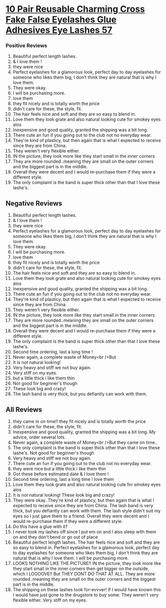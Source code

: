 # [10 Pair Reusable Charming Cross Fake False Eyelashes Glue Adhesives Eye Lashes 57](https://products.checkmycream.com/products/10-Pair-Reusable-Charming-Cross-Fake-False-Eyelashes-Glue-Adhesives-Eye-Lashes-57.html)

### Positive Reviews

<ol>
      <li>Beautiful perfect length lashes.</li>
      <li>&amp; I love them !</li>
      <li>they were  nice  </li>
      <li>Perfect eyelashes for a glamorous look, perfect day to day eyelashes for someone who likes them big, I don&#x27;t think they are natural that is why I love them.</li>
      <li>They were okay.</li>
      <li>I will be purchasing more.</li>
      <li>love them</li>
      <li>they fit nicely and is totally worth the price</li>
      <li>didn&#x27;t care for these, the style, fit.</li>
      <li>The hair feels nice and soft and they are so easy to blend in.</li>
      <li>Love them they look grate and also natural looking cute for smokey eyes alos</li>
      <li>Inexpensive and good quality, granted the shipping was a bit long.</li>
      <li>There cute an fun if you going out to the club not no everyday wear.</li>
      <li>They&#x27;re kind of plasticy, but then again that is what I expected to receive since they are from China.</li>
      <li>They weren&#x27;t very flexible either.</li>
      <li>IN the picture, they look more like they start small in the inner corners</li>
      <li>They are more rounded..meaning they are small on the outer corners and the biggest part is in the middle.</li>
      <li>Overall they were decent and I would re-purchase them if they were a different style.</li>
      <li>The only complaint is the band is super thick other than that I love these lashe&#x27;s.</li>
</ol>


<h2>Negative Reviews</h2>
<ol>
<li> Beautiful perfect length lashes.</li>
<li> &amp; I love them !</li>
<li> they were  nice  </li>
<li> Perfect eyelashes for a glamorous look, perfect day to day eyelashes for someone who likes them big, I don&#x27;t think they are natural that is why I love them.</li>
<li> They were okay.</li>
<li> I will be purchasing more.</li>
<li> love them</li>
<li> they fit nicely and is totally worth the price</li>
<li> didn&#x27;t care for these, the style, fit.</li>
<li> The hair feels nice and soft and they are so easy to blend in.</li>
<li> Love them they look grate and also natural looking cute for smokey eyes alos</li>
<li> Inexpensive and good quality, granted the shipping was a bit long.</li>
<li> There cute an fun if you going out to the club not no everyday wear.</li>
<li> They&#x27;re kind of plasticy, but then again that is what I expected to receive since they are from China.</li>
<li> They weren&#x27;t very flexible either.</li>
<li> IN the picture, they look more like they start small in the inner corners</li>
<li> They are more rounded..meaning they are small on the outer corners and the biggest part is in the middle.</li>
<li> Overall they were decent and I would re-purchase them if they were a different style.</li>
<li> The only complaint is the band is super thick other than that I love these lashe&#x27;s.</li>
<li> Second time ordering, last a long time !</li>
<li> Never again, a complete waste of Money&lt;br /&gt;But</li>
<li> It is not natural looking!</li>
<li> Very heavy and stiff we not buy again.</li>
<li> Very stiff on my eyes.</li>
<li> but a little thick i like them thin</li>
<li> Not good for beginner&#x27;s though</li>
<li> These look big and crazy!</li>
<li> The lash band is very thick, but you defiantly can work with them.</li>
</ol>

<h2>All Reviews</h2>

<ol>
    <li> they came in on time!! they fit nicely and is totally worth the price</li>
    <li> didn&#x27;t care for these, the style, fit.</li>
    <li> Inexpensive and good quality, granted the shipping was a bit long. My advice, order several lots.</li>
    <li> Never again, a complete waste of Money&lt;br /&gt;But they came on time..</li>
    <li> The only complaint is the band is super thick other than that I love these lashe&#x27;s. Not good for beginner&#x27;s though</li>
    <li> Very heavy and stiff we not buy again.</li>
    <li> There cute an fun if you going out to the club not no everyday wear.</li>
    <li> they were  nice  but a little thick i like them thin</li>
    <li> Got these before estimated date &amp; I love them !</li>
    <li> Second time ordering, last a long time ! love them</li>
    <li> Love them they look grate and also natural looking cute for smokey eyes alos</li>
    <li> It is not natural looking! These look big and crazy!</li>
    <li> They were okay. They&#x27;re kind of plasticy, but then again that is what I expected to receive since they are from China. The lash band is very thick, but you defiantly can work with them. The lash style didn&#x27;t suit my eyes so I just gave them to a friend. Overall they were decent and I would re-purchase them if they were a different style.</li>
    <li> Do this have a glue with it?</li>
    <li> I never took my lashes off since I put em on and I also sleep with them on and they don&#x27;t bend or go out of place</li>
    <li> Beautiful perfect length lashes. The hair feels nice and soft and they are so easy to blend in. Perfect eyelashes for a glamorous look, perfect day to day eyelashes for someone who likes them big, I don&#x27;t think they are natural that is why I love them. I will be purchasing more.</li>
    <li> LOOKS NOTHING LIKE THE PICTURE!! IN the picture, they look more like they start small in the inner corners then get bigger on the outside, which I LOOOOVE!! But THEY DONT DO THAT AT ALL. They are more rounded..meaning they are small on the outer corners and the biggest part is in the middle.</li>
    <li> The shipping on these lashes took for-evvver!  If I would have known this I would have just gone to the drugstore to buy some.  They weren&#x27;t very flexible either. Very stiff on my eyes.</li>
</ol>




